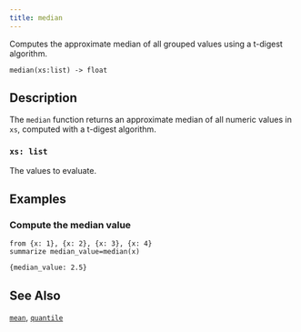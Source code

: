 ```yaml
---
title: median
---
```


Computes the approximate median of all grouped values using a t-digest algorithm.

```tql
median(xs:list) -> float
```

## Description

The `median` function returns an approximate median of all numeric values in
`xs`, computed with a t-digest algorithm.

### `xs: list`

The values to evaluate.

## Examples

### Compute the median value

```tql
from {x: 1}, {x: 2}, {x: 3}, {x: 4}
summarize median_value=median(x)
```

```tql
{median_value: 2.5}
```

## See Also

[`mean`](mean), [`quantile`](quantile)

